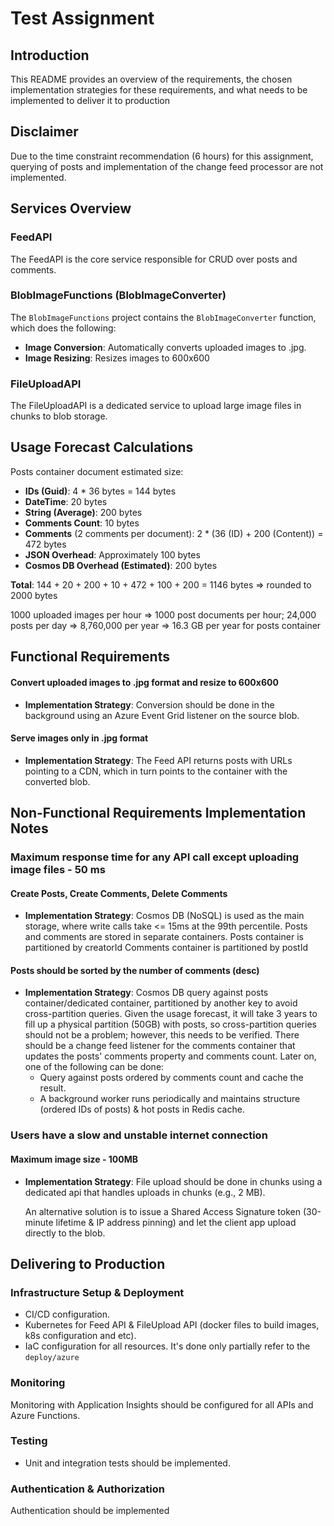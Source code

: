 # Test Assignment

## Introduction

This README provides an overview of the requirements, the chosen implementation strategies for these requirements, and what needs to be implemented to deliver it to production

## Disclaimer

Due to the time constraint recommendation (6 hours) for this assignment, querying of posts and implementation of the change feed processor are not implemented.

## Services Overview

### FeedAPI

The FeedAPI is the core service responsible for CRUD over posts and comments.

### BlobImageFunctions (BlobImageConverter)

The `BlobImageFunctions` project contains the `BlobImageConverter` function, which does the following:
- **Image Conversion**: Automatically converts uploaded images to .jpg.
- **Image Resizing**: Resizes images to 600x600

### FileUploadAPI

The FileUploadAPI is a dedicated service to upload large image files in chunks to blob storage.

## Usage Forecast Calculations

Posts container document estimated size:
- **IDs (Guid)**: 4 * 36 bytes = 144 bytes
- **DateTime**: 20 bytes
- **String (Average)**: 200 bytes
- **Comments Count**: 10 bytes
- **Comments** (2 comments per document): 2 * (36 (ID) + 200 (Content)) = 472 bytes
- **JSON Overhead**: Approximately 100 bytes
- **Cosmos DB Overhead (Estimated)**: 200 bytes

**Total**: 144 + 20 + 200 + 10 + 472 + 100 + 200 = 1146 bytes => rounded to 2000 bytes

1000 uploaded images per hour => 1000 post documents per hour; 
24,000 posts per day => 8,760,000 per year => 16.3 GB per year for posts container

## Functional Requirements

#### Convert uploaded images to .jpg format and resize to 600x600
- **Implementation Strategy**: 
  Conversion should be done in the background using an Azure Event Grid listener on the source blob.

#### Serve images only in .jpg format
- **Implementation Strategy**: 
  The Feed API returns posts with URLs pointing to a CDN, which in turn points to the container with the converted blob.

## Non-Functional Requirements Implementation Notes

### Maximum response time for any API call except uploading image files - 50 ms

#### Create Posts, Create Comments, Delete Comments 
- **Implementation Strategy**: 
  Cosmos DB (NoSQL) is used as the main storage, where write calls take <= 15ms at the 99th percentile.
  Posts and comments are stored in separate containers.
  Posts container is partitioned by creatorId
  Comments container is partitioned by postId

#### Posts should be sorted by the number of comments (desc)
- **Implementation Strategy**: 
  Cosmos DB query against posts container/dedicated container, partitioned by another key to avoid cross-partition queries. Given the usage forecast, it will take 3 years to fill up a physical partition (50GB) with posts, so cross-partition queries should not be a problem; however, this needs to be verified. There should be a change feed listener for the comments container that updates the posts' comments property and comments count. Later on, one of the following can be done:
    - Query against posts ordered by comments count and cache the result.
    - A background worker runs periodically and maintains structure (ordered IDs of posts) & hot posts in Redis cache.

### Users have a slow and unstable internet connection

#### Maximum image size - 100MB
- **Implementation Strategy**:
  File upload should be done in chunks using a dedicated api that handles uploads in chunks (e.g., 2 MB).

  An alternative solution is to issue a Shared Access Signature token (30-minute lifetime & IP address pinning) and let the client app upload directly to the blob.

## Delivering to Production

### Infrastructure Setup & Deployment

- CI/CD configuration.
- Kubernetes for Feed API & FileUpload API (docker files to build images, k8s configuration and etc).
- IaC configuration for all resources. It's done only partially refer to the `deploy/azure`

### Monitoring

Monitoring with Application Insights should be configured for all APIs and Azure Functions.

### Testing

- Unit and integration tests should be implemented.

### Authentication & Authorization 

Authentication should be implemented